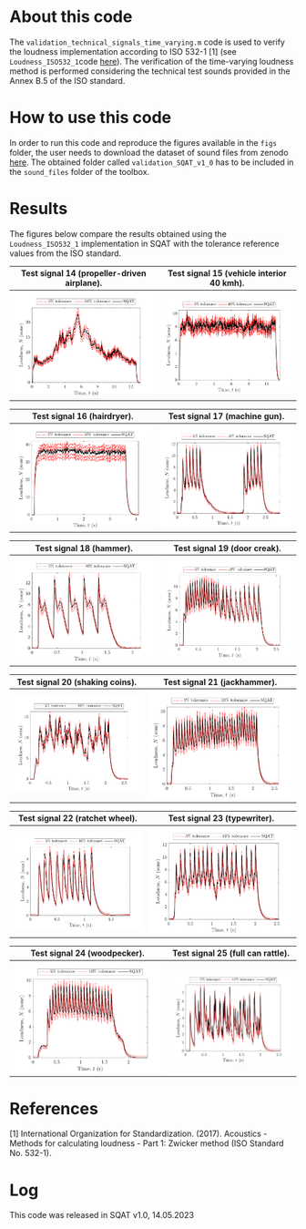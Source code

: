 # About this code 
The `validation_technical_signals_time_varying.m` code is used to verify the loudness implementation according to ISO 532-1 [1] (see `Loudness_ISO532_1`code [here](../../../psychoacoustic_metrics/Loudness_ISO532_1/Loudness_ISO532_1.m)). The verification of the time-varying loudness method is performed considering the technical test sounds provided in the Annex B.5 of the ISO standard.

# How to use this code
In order to run this code and reproduce the figures available in the `figs` folder, the user needs to download the dataset of sound files from zenodo <a href="https://doi.org/10.5281/zenodo.7933206" target="_blank">here</a>. The obtained folder called `validation_SQAT_v1_0` has to be included in the `sound_files` folder of the toolbox. 

# Results
The figures below compare the results obtained using the `Loudness_ISO532_1` implementation in SQAT with the tolerance reference values from the ISO standard. 

| Test signal 14 (propeller-driven airplane).    | Test signal 15 (vehicle interior 40 kmh).         |
| -------------- | -------------- |
| ![](figs/validation_time_varying_loudness_signal_14.png)   | ![](figs/validation_time_varying_loudness_signal_15.png) 

| Test signal 16 (hairdryer).    | Test signal 17 (machine gun).         |
| -------------- | -------------- |
| ![](figs/validation_time_varying_loudness_signal_16.png)   | ![](figs/validation_time_varying_loudness_signal_17.png) 

| Test signal 18 (hammer).    | Test signal 19 (door creak).         |
| -------------- | -------------- |
| ![](figs/validation_time_varying_loudness_signal_18.png)   | ![](figs/validation_time_varying_loudness_signal_19.png) 

| Test signal 20 (shaking coins).    | Test signal 21 (jackhammer).         |
| -------------- | -------------- |
| ![](figs/validation_time_varying_loudness_signal_20.png)   | ![](figs/validation_time_varying_loudness_signal_21.png) |

| Test signal 22 (ratchet wheel).    | Test signal 23 (typewriter).         |
| -------------- | -------------- |
| ![](figs/validation_time_varying_loudness_signal_22.png)   | ![](figs/validation_time_varying_loudness_signal_23.png) |

| Test signal 24 (woodpecker).    | Test signal 25 (full can rattle).         |
| -------------- | -------------- |
| ![](figs/validation_time_varying_loudness_signal_24.png)   | ![](figs/validation_time_varying_loudness_signal_25.png) |

# References
[1]  International Organization for Standardization. (2017). Acoustics - Methods for calculating loudness - Part 1: Zwicker method (ISO Standard No. 532-1).

# Log
This code was released in SQAT v1.0, 14.05.2023

